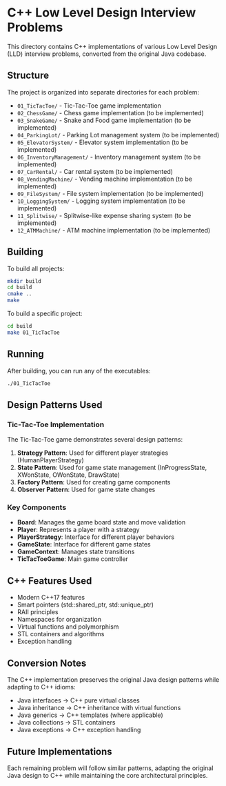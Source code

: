 # C++ Low Level Design Interview Problems

This directory contains C++ implementations of various Low Level Design (LLD) interview problems, converted from the original Java codebase.

## Structure

The project is organized into separate directories for each problem:

- `01_TicTacToe/` - Tic-Tac-Toe game implementation
- `02_ChessGame/` - Chess game implementation (to be implemented)
- `03_SnakeGame/` - Snake and Food game implementation (to be implemented)
- `04_ParkingLot/` - Parking Lot management system (to be implemented)
- `05_ElevatorSystem/` - Elevator system implementation (to be implemented)
- `06_InventoryManagement/` - Inventory management system (to be implemented)
- `07_CarRental/` - Car rental system (to be implemented)
- `08_VendingMachine/` - Vending machine implementation (to be implemented)
- `09_FileSystem/` - File system implementation (to be implemented)
- `10_LoggingSystem/` - Logging system implementation (to be implemented)
- `11_Splitwise/` - Splitwise-like expense sharing system (to be implemented)
- `12_ATMMachine/` - ATM machine implementation (to be implemented)

## Building

To build all projects:

```bash
mkdir build
cd build
cmake ..
make
```

To build a specific project:

```bash
cd build
make 01_TicTacToe
```

## Running

After building, you can run any of the executables:

```bash
./01_TicTacToe
```

## Design Patterns Used

### Tic-Tac-Toe Implementation

The Tic-Tac-Toe game demonstrates several design patterns:

1. **Strategy Pattern**: Used for different player strategies (HumanPlayerStrategy)
2. **State Pattern**: Used for game state management (InProgressState, XWonState, OWonState, DrawState)
3. **Factory Pattern**: Used for creating game components
4. **Observer Pattern**: Used for game state changes

### Key Components

- **Board**: Manages the game board state and move validation
- **Player**: Represents a player with a strategy
- **PlayerStrategy**: Interface for different player behaviors
- **GameState**: Interface for different game states
- **GameContext**: Manages state transitions
- **TicTacToeGame**: Main game controller

## C++ Features Used

- Modern C++17 features
- Smart pointers (std::shared_ptr, std::unique_ptr)
- RAII principles
- Namespaces for organization
- Virtual functions and polymorphism
- STL containers and algorithms
- Exception handling

## Conversion Notes

The C++ implementation preserves the original Java design patterns while adapting to C++ idioms:

- Java interfaces → C++ pure virtual classes
- Java inheritance → C++ inheritance with virtual functions
- Java generics → C++ templates (where applicable)
- Java collections → STL containers
- Java exceptions → C++ exception handling

## Future Implementations

Each remaining problem will follow similar patterns, adapting the original Java design to C++ while maintaining the core architectural principles. 